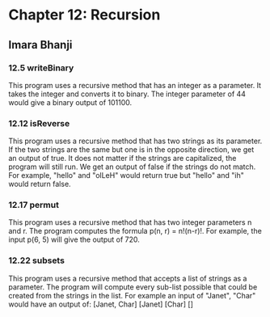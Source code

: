 # Chapter 12: Recursion
## Imara Bhanji
### 12.5  writeBinary
This program uses a recursive method that has an integer as a parameter. It takes the integer and converts it to binary. The integer parameter of 44 would give a binary output of 101100.

### 12.12 isReverse
This program uses a recursive method that has two strings as its parameter. If the two strings are the same but one is in the opposite direction, we get an output of true. It does not matter if the strings are capitalized, the program will still run. We get an output of false if the strings do not match. For example, "hello" and "olLeH" would return true but "hello" and "ih" would return false.

### 12.17 permut
This program uses a recursive method that has two integer parameters n and r. The program computes the formula p(n, r) = n!(n-r)!. For example, the input p(6, 5) will give the output of 720. 

### 12.22 subsets
This program uses a recursive method that accepts a list of strings as a parameter. The program will compute every sub-list possible that could be created from the strings in the list. For example an input of "Janet", "Char" would have an output of:
[Janet, Char]
[Janet]
[Char]
[]

